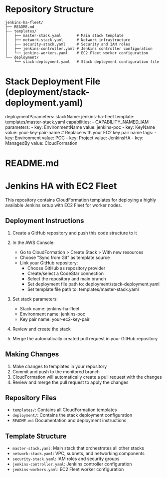 # Repository Structure

```
jenkins-ha-fleet/
├── README.md
├── templates/
│   ├── master-stack.yaml       # Main stack template
│   ├── network-stack.yaml      # Network infrastructure
│   ├── security-stack.yaml     # Security and IAM roles
│   ├── jenkins-controller.yaml # Jenkins controller configuration
│   └── jenkins-workers.yaml    # EC2 Fleet worker configuration
└── deployment/
    └── stack-deployment.yaml   # Stack deployment configuration file
```

# Stack Deployment File (deployment/stack-deployment.yaml)

deploymentParameters:
  stackName: jenkins-ha-fleet
  template: templates/master-stack.yaml
  capabilities:
    - CAPABILITY_NAMED_IAM
  parameters:
    - key: EnvironmentName
      value: jenkins-poc
    - key: KeyName
      value: your-key-pair-name  # Replace with your EC2 key pair name
  tags:
    - key: Environment
      value: POC
    - key: Project
      value: JenkinsHA
    - key: ManagedBy
      value: CloudFormation

# README.md

# Jenkins HA with EC2 Fleet

This repository contains CloudFormation templates for deploying a highly available Jenkins setup with EC2 Fleet for worker nodes.

## Deployment Instructions

1. Create a GitHub repository and push this code structure to it

2. In the AWS Console:
   - Go to CloudFormation > Create Stack > With new resources
   - Choose "Sync from Git" as template source
   - Link your GitHub repository:
     - Choose GitHub as repository provider
     - Create/select a CodeStar connection
     - Select the repository and main branch
     - Set deployment file path to: deployment/stack-deployment.yaml
     - Set template file path to: templates/master-stack.yaml

3. Set stack parameters:
   - Stack name: jenkins-ha-fleet
   - Environment name: jenkins-poc
   - Key pair name: your-ec2-key-pair

4. Review and create the stack

5. Merge the automatically created pull request in your GitHub repository

## Making Changes

1. Make changes to templates in your repository
2. Commit and push to the monitored branch
3. CloudFormation will automatically create a pull request with the changes
4. Review and merge the pull request to apply the changes

## Repository Files

- `templates/`: Contains all CloudFormation templates
- `deployment/`: Contains the stack deployment configuration
- `README.md`: Documentation and deployment instructions

## Template Structure

- `master-stack.yaml`: Main stack that orchestrates all other stacks
- `network-stack.yaml`: VPC, subnets, and networking components
- `security-stack.yaml`: IAM roles and security groups
- `jenkins-controller.yaml`: Jenkins controller configuration
- `jenkins-workers.yaml`: EC2 Fleet worker configuration